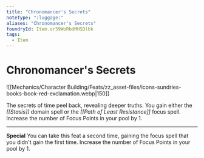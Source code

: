 ```yaml
---
title: "Chronomancer's Secrets"
noteType: ":luggage:"
aliases: "Chronomancer's Secrets"
foundryId: Item.or59WoRbdMHSDlbk
tags:
  - Item
---
```


# Chronomancer's Secrets
![[Mechanics/Character Building/Feats/zz_asset-files/icons-sundries-books-book-red-exclamation.webp|150]]

The secrets of time peel back, revealing deeper truths. You gain either the _[[Stasis]]_ domain spell or the _[[Path of Least Resistance]]_ focus spell. Increase the number of Focus Points in your pool by 1.

* * *

**Special** You can take this feat a second time, gaining the focus spell that you didn't gain the first time. Increase the number of Focus Points in your pool by 1.
